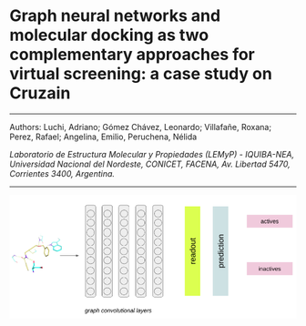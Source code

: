 #  Graph neural networks and molecular docking as two complementary approaches for virtual screening: a case study on Cruzain 

-----------------------------------------------------------------------------------------------------------------------------------------

Authors: 
Luchi, Adriano; Gómez Chávez, Leonardo; Villafañe, Roxana; Perez, Rafael; Angelina, Emilio, Peruchena, Nélida


*Laboratorio de Estructura Molecular y Propiedades (LEMyP) - IQUIBA-NEA, Universidad Nacional del Nordeste, CONICET, FACENA, Av. Libertad
5470, Corrientes 3400, Argentina.*


------------------------------------------------------------------------------------------------------------------------------------------


![gcn-architecture](https://github.com/lemyp-cadd/gcn-docking/blob/main/gcn-architecture.png)



